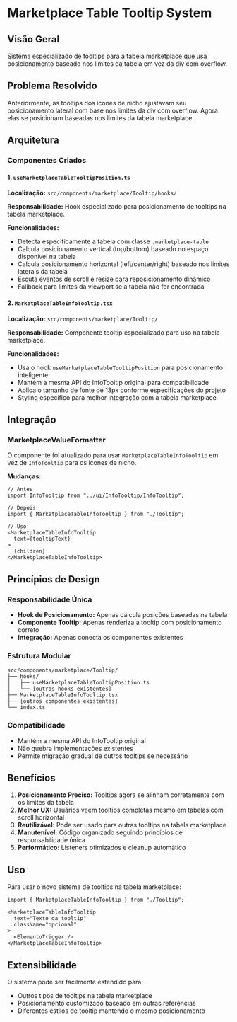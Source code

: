 # Marketplace Table Tooltip System

## Visão Geral
Sistema especializado de tooltips para a tabela marketplace que usa posicionamento baseado nos limites da tabela em vez da div com overflow.

## Problema Resolvido
Anteriormente, as tooltips dos ícones de nicho ajustavam seu posicionamento lateral com base nos limites da div com overflow. Agora elas se posicionam baseadas nos limites da tabela marketplace.

## Arquitetura

### Componentes Criados

#### 1. `useMarketplaceTableTooltipPosition.ts`
**Localização:** `src/components/marketplace/Tooltip/hooks/`

**Responsabilidade:** Hook especializado para posicionamento de tooltips na tabela marketplace.

**Funcionalidades:**
- Detecta especificamente a tabela com classe `.marketplace-table`
- Calcula posicionamento vertical (top/bottom) baseado no espaço disponível na tabela
- Calcula posicionamento horizontal (left/center/right) baseado nos limites laterais da tabela
- Escuta eventos de scroll e resize para reposicionamento dinâmico
- Fallback para limites da viewport se a tabela não for encontrada

#### 2. `MarketplaceTableInfoTooltip.tsx`
**Localização:** `src/components/marketplace/Tooltip/`

**Responsabilidade:** Componente tooltip especializado para uso na tabela marketplace.

**Funcionalidades:**
- Usa o hook `useMarketplaceTableTooltipPosition` para posicionamento inteligente
- Mantém a mesma API do InfoTooltip original para compatibilidade
- Aplica o tamanho de fonte de 13px conforme especificações do projeto
- Styling específico para melhor integração com a tabela marketplace

## Integração

### MarketplaceValueFormatter
O componente foi atualizado para usar `MarketplaceTableInfoTooltip` em vez de `InfoTooltip` para os ícones de nicho.

**Mudanças:**
```tsx
// Antes
import InfoTooltip from "../ui/InfoTooltip/InfoTooltip";

// Depois  
import { MarketplaceTableInfoTooltip } from "./Tooltip";

// Uso
<MarketplaceTableInfoTooltip
  text={tooltipText}
>
  {children}
</MarketplaceTableInfoTooltip>
```

## Princípios de Design

### Responsabilidade Única
- **Hook de Posicionamento:** Apenas calcula posições baseadas na tabela
- **Componente Tooltip:** Apenas renderiza a tooltip com posicionamento correto
- **Integração:** Apenas conecta os componentes existentes

### Estrutura Modular
```
src/components/marketplace/Tooltip/
├── hooks/
│   ├── useMarketplaceTableTooltipPosition.ts
│   └── [outros hooks existentes]
├── MarketplaceTableInfoTooltip.tsx
├── [outros componentes existentes]
└── index.ts
```

### Compatibilidade
- Mantém a mesma API do InfoTooltip original
- Não quebra implementações existentes
- Permite migração gradual de outros tooltips se necessário

## Benefícios

1. **Posicionamento Preciso:** Tooltips agora se alinham corretamente com os limites da tabela
2. **Melhor UX:** Usuários veem tooltips completas mesmo em tabelas com scroll horizontal
3. **Reutilizável:** Pode ser usado para outras tooltips na tabela marketplace
4. **Manutenível:** Código organizado seguindo princípios de responsabilidade única
5. **Performático:** Listeners otimizados e cleanup automático

## Uso

Para usar o novo sistema de tooltips na tabela marketplace:

```tsx
import { MarketplaceTableInfoTooltip } from "./Tooltip";

<MarketplaceTableInfoTooltip
  text="Texto da tooltip"
  className="opcional"
>
  <ElementoTrigger />
</MarketplaceTableInfoTooltip>
```

## Extensibilidade

O sistema pode ser facilmente estendido para:
- Outros tipos de tooltips na tabela marketplace
- Posicionamento customizado baseado em outras referências
- Diferentes estilos de tooltip mantendo o mesmo posicionamento
